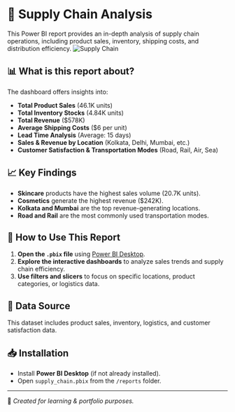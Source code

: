 # 🚛 Supply Chain Analysis

This Power BI report provides an in-depth analysis of supply chain operations, including product sales, inventory, shipping costs, and distribution efficiency.
![Supply Chain](https://github.com/user-attachments/assets/8d0d5fee-fffc-4c7d-b20e-6485f9df7a8d)

## 📊 **What is this report about?**
The dashboard offers insights into:
- **Total Product Sales** (46.1K units)
- **Total Inventory Stocks** (4.84K units)
- **Total Revenue** ($578K)
- **Average Shipping Costs** ($6 per unit)
- **Lead Time Analysis** (Average: 15 days)
- **Sales & Revenue by Location** (Kolkata, Delhi, Mumbai, etc.)
- **Customer Satisfaction & Transportation Modes** (Road, Rail, Air, Sea)

## 📈 **Key Findings**
- **Skincare** products have the highest sales volume (20.7K units).
- **Cosmetics** generate the highest revenue ($242K).
- **Kolkata and Mumbai** are the top revenue-generating locations.
- **Road and Rail** are the most commonly used transportation modes.

## 📂 **How to Use This Report**
1. **Open the `.pbix` file** using [Power BI Desktop](https://powerbi.microsoft.com/).
2. **Explore the interactive dashboards** to analyze sales trends and supply chain efficiency.
3. **Use filters and slicers** to focus on specific locations, product categories, or logistics data.

## 📌 **Data Source**
This dataset includes product sales, inventory, logistics, and customer satisfaction data.

## 📥 **Installation**
- Install **Power BI Desktop** (if not already installed).
- Open `supply_chain.pbix` from the `/reports` folder.

---

📍 *Created for learning & portfolio purposes.*
